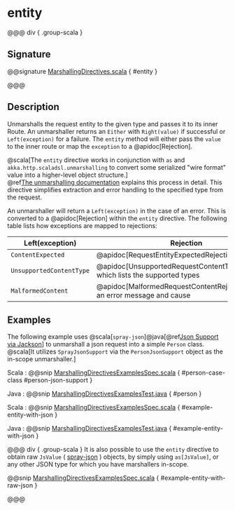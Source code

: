 # entity

@@@ div { .group-scala }

## Signature

@@signature [MarshallingDirectives.scala](/http/src/main/scala/akka/http/scaladsl/server/directives/MarshallingDirectives.scala) { #entity }

@@@

## Description

Unmarshalls the request entity to the given type and passes it to its inner Route.  An unmarshaller
returns an `Either` with `Right(value)` if successful or `Left(exception)` for a failure.
The `entity` method will either pass the `value` to the inner route or map the `exception` to a
@apidoc[Rejection].

@scala[The `entity` directive works in conjunction with `as` and `akka.http.scaladsl.unmarshalling` to
convert some serialized "wire format" value into a higher-level object structure.]  
@ref[The unmarshalling documentation](../../../common/unmarshalling.md) explains this process in detail.
This directive simplifies extraction and error handling to the specified type from the request.

An unmarshaller will return a `Left(exception)` in the case of an error.  This is converted to a
@apidoc[Rejection] within the `entity` directive.  The following table lists how exceptions
are mapped to rejections:

|Left(exception)          | Rejection                                                                |
|-------------------------|--------------------------------------------------------------------------|
|`ContentExpected`        | @apidoc[RequestEntityExpectedRejection$]                                         |
|`UnsupportedContentType` | @apidoc[UnsupportedRequestContentTypeRejection], which lists the supported types|
|`MalformedContent`       | @apidoc[MalformedRequestContentRejection], with an error message and cause      |

## Examples

The following example uses @scala[`spray-json`]@java[@ref[Json Support via Jackson](../../../common/json-support.md#jackson-support)] to unmarshall a json request into a simple `Person` 
class. @scala[It utilizes `SprayJsonSupport` via the `PersonJsonSupport` object as the in-scope unmarshaller.]

Scala
:   @@snip [MarshallingDirectivesExamplesSpec.scala](/docs/src/test/scala/docs/http/scaladsl/server/directives/MarshallingDirectivesExamplesSpec.scala) { #person-case-class #person-json-support }

Java
:   @@snip [MarshallingDirectivesExamplesTest.java](/docs/src/test/java/docs/http/javadsl/server/directives/MarshallingDirectivesExamplesTest.java) { #person }


Scala
:   @@snip [MarshallingDirectivesExamplesSpec.scala](/docs/src/test/scala/docs/http/scaladsl/server/directives/MarshallingDirectivesExamplesSpec.scala) { #example-entity-with-json }

Java
:   @@snip [MarshallingDirectivesExamplesTest.java](/docs/src/test/java/docs/http/javadsl/server/directives/MarshallingDirectivesExamplesTest.java) { #example-entity-with-json }


@@@ div { .group-scala }
It is also possible to use the `entity` directive to obtain raw `JsValue` ( [spray-json](https://github.com/spray/spray-json) ) objects, by simply using
`as[JsValue]`, or any other JSON type for which you have marshallers in-scope.

@@snip [MarshallingDirectivesExamplesSpec.scala](/docs/src/test/scala/docs/http/scaladsl/server/directives/MarshallingDirectivesExamplesSpec.scala) { #example-entity-with-raw-json }

@@@
